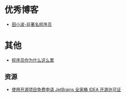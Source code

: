 # 优秀博客
- [田小波-非著名程序员](http://www.tianxiaobo.com/)
# 其他
- [程序员你为什么这么累](https://xwjie.github.io/rule/)

## 资源
- [使用开源项目免费申请 JetBrains 全家桶 IDEA 开源许可证](https://www.cnblogs.com/evenyao/p/10290482.html)